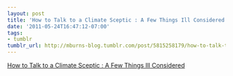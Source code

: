 ```yaml
---
layout: post
title: 'How to Talk to a Climate Sceptic : A Few Things Ill Considered'
date: '2011-05-24T16:47:12-07:00'
tags:
- tumblr
tumblr_url: http://mburns-blog.tumblr.com/post/5815258179/how-to-talk-to-a-climate-sceptic-a-few-things
---
```

<a href="http://scienceblogs.com/illconsidered/2008/07/how_to_talk_to_a_sceptic.php">How to Talk to a Climate Sceptic : A Few Things Ill Considered</a>

